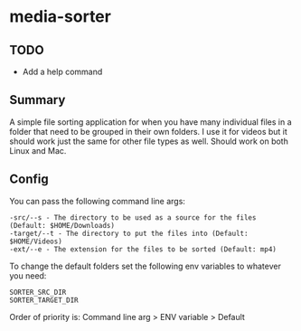 # media-sorter 

## TODO
- Add a help command

## Summary
A simple file sorting application for when you have many individual files in a folder that need to be grouped in their
own folders. I use it for videos but it should work just the same for other file types as well.
Should work on both Linux and Mac.

## Config

You can pass the following command line args:
```
-src/--s - The directory to be used as a source for the files (Default: $HOME/Downloads)
-target/--t - The directory to put the files into (Default: $HOME/Videos)
-ext/--e - The extension for the files to be sorted (Default: mp4)
```

To change the default folders set the following env variables to whatever you need:
```
SORTER_SRC_DIR
SORTER_TARGET_DIR
```
Order of priority is: Command line arg > ENV variable > Default

